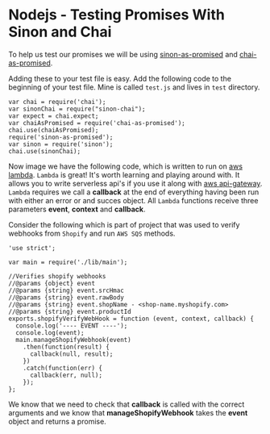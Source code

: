 # Nodejs - Testing Promises With Sinon and Chai

To help us test our promises we will be using [sinon-as-promised](https://www.npmjs.com/package/sinon-as-promised) and 
[chai-as-promised](https://github.com/domenic/chai-as-promised).

Adding these to your test file is easy. Add the following code to the beginning of your test file. Mine is called `test.js` 
and lives in `test` directory.

    var chai = require('chai');
    var sinonChai = require("sinon-chai");
    var expect = chai.expect;
    var chaiAsPromised = require('chai-as-promised');
    chai.use(chaiAsPromised);
    require('sinon-as-promised');
    var sinon = require('sinon');
    chai.use(sinonChai);


Now image we have the following code, which is written to run on [aws lambda](http://docs.aws.amazon.com/lambda/latest/dg/welcome.html).
`Lambda` is great! It's worth learning and playing around with. It allows you to write serverless api's if you use it along with 
[aws api-gateway](http://docs.aws.amazon.com/apigateway/latest/developerguide/welcome.html).
`Lambda` requires we call a __callback__ at the end of everything having been run with either an error or and succes object. 
All `Lambda` functions receive three parameters __event__, __context__ and __callback__.

Consider the following which is part of project that was used to verify webhooks from `Shopify` and run `AWS SQS` methods.

    'use strict';
    
    var main = require('./lib/main');
    
    //Verifies shopify webhooks
    //@params {object} event
    //@params {string} event.srcHmac
    //@params {string} event.rawBody
    //@params {string} event.shopName - <shop-name.myshopify.com>
    //@params {string} event.productId
    exports.shopifyVerifyWebHook = function (event, context, callback) {
      console.log('---- EVENT ----');
      console.log(event);
      main.manageShopifyWebhook(event)
        .then(function(result) {
          callback(null, result);
        })
        .catch(function(err) {
          callback(err, null);
        });
    };

We know that we need to check that __callback__ is called with the correct arguments and we know that __manageShopifyWebhook__ takes the
__event__ object and returns a promise.


